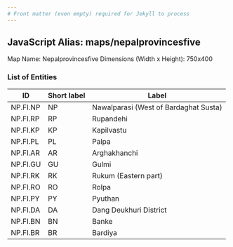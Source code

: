 ```yaml
---
# Front matter (even empty) required for Jekyll to process
---
```


## JavaScript Alias: maps/nepalprovincesfive

Map Name: Nepalprovincesfive
Dimensions (Width x Height): 750x400






### List of Entities

ID | Short label | Label
---|---|---|
NP.FI.NP|NP|Nawalparasi (West of Bardaghat Susta)
NP.FI.RP|RP|Rupandehi
NP.FI.KP|KP|Kapilvastu
NP.FI.PL|PL|Palpa
NP.FI.AR|AR|Arghakhanchi
NP.FI.GU|GU|Gulmi
NP.FI.RK|RK|Rukum (Eastern part)
NP.FI.RO|RO|Rolpa
NP.FI.PY|PY|Pyuthan
NP.FI.DA|DA|Dang Deukhuri District
NP.FI.BN|BN|Banke
NP.FI.BR|BR|Bardiya